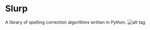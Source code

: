 # Slurp
A library of spelling correction algorithms written in Python.
![alt tag](http://i1-news.softpedia-static.com/images/news2/Google-Suggest-Now-Includes-Spelling-Corrections-3.jpg)

